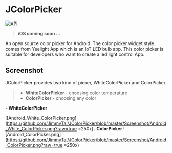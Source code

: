 ﻿# JColorPicker

<a target="_blank" href="https://developer.android.com/reference/android/os/Build.VERSION_CODES.html#LOLLIPOP"><img src="https://img.shields.io/badge/Android%20API-20%2B-brightgreen.svg" alt="API" /></a>

>**iOS coming soon ...**

An open source color picker for Android. The color picker widget style comes from Yeelight App which is an IoT LED bulb app. This color picker is suitable for developers who want to create a led light control App.

## Screenshot
JColorPicker provides two kind of picker, WhiteColorPicker and ColorPicker.

 >- **WhiteColorPicker** - choosing color temperature
 >- **ColorPicker** - choosing any color


**- WhiteColorPicker**
  
![Android_White_ColorPicker.png](https://github.com/JimmyTai/JColorPicker/blob/master/Screenshot/Android_White_ColorPicker.png?raw=true =250x)**- ColorPicker**
![Android_ColorPicker.png](https://github.com/JimmyTai/JColorPicker/blob/master/Screenshot/Android_ColorPicker.png?raw=true =250x)

